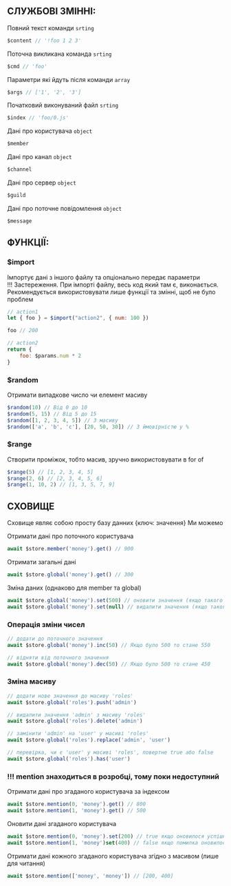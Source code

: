## СЛУЖБОВІ ЗМІННІ:

Повний текст команди `srting`
```js
$content // '!foo 1 2 3'
```

Поточна викликана команда `srting`
```js
$cmd // 'foo'
```

Параметри які йдуть після команди `array`
```js
$args // ['1', '2', '3']
```

Початковий виконуваний файл `srting`
```js
$index // 'foo/0.js'
```

Дані про користувача `object`
```js
$member
```

Дані про канал `object`
```js
$channel
```

Дані про сервер `object`
```js
$guild
```

Дані про поточне повідомлення `object`
```js
$message
```



## ФУНКЦІЇ:

### $import
Імпортує дані з іншого файлу та опціонально передає параметри   
!!! Застереження. При імпорті файлу, весь код який там є, виконається.
Рекомендується використовувати лише функції та змінні, щоб не було проблем

```js
// action1
let { foo } = $import("action2", { num: 100 })

foo // 200
```

```js
// action2
return {
    foo: $params.num * 2
}
```



### $random
Отримати випадкове число чи елемент масиву
```js
$random(10) // Від 0 до 10
$random(5, 15) // Від 5 до 15
$random([1, 2, 3, 4, 5]) // З масиву
$random(['a', 'b', 'c'], [20, 50, 30]) // З ймовірністю у %
```

### $range
Створити проміжок, тобто масив, зручно використовувати в for of
```js
$range(5) // [1, 2, 3, 4, 5]
$range(2, 6) // [2, 3, 4, 5, 6]
$range(1, 10, 2) // [1, 3, 5, 7, 9]
```





## СХОВИЩЕ

Сховище являє собою просту базу данних {ключ: значення}
Ми можемо 


Отримати дані про поточного користувача
```js
await $store.member('money').get() // 900
```

Отримати загальні дані
```js
await $store.global('money').get() // 300
```

Зміна даних (однаково для member та global)
```js
await $store.global('money').set(500) // оновити значення (якщо такого поля немає то воно створиться) 
await $store.global('money').set(null) // видалити значення (якщо такого поля немає поверне false) 
```

### Операція зміни чисел
```js
// додати до поточного значення
await $store.global('money').inc(50) // Якщо було 500 то стане 550

// відняти від поточного значення
await $store.global('money').dec(50) // Якщо було 500 то стане 450
```

### Зміна масиву
```js
// додати нове значення до масиву 'roles'
await $store.global('roles').push('admin')

// видалити значення 'admin' з масиву 'roles'
await $store.global('roles').delete('admin')

// замінити 'admin' на 'user' у масиві 'roles'
await $store.global('roles').replace('admin', 'user')

// перевірка, чи є 'user' у масиві 'roles', повертне true або false
await $store.global('roles').has('user')

```


### !!! mention знаходиться в розробці, тому поки недоступний

Отримати дані про згаданого користувача за індексом
```js
await $store.mention(0, 'money').get() // 800
await $store.mention(1, 'money').get() // 500
```

Оновити дані згаданого користувача
```js
await $store.mention(0, 'money').set(200) // true якщо оновилося успішно
await $store.mention(1, 'money')set(400) // false якщо помилка оновилося успішно
```

Отримати дані кожного згаданого користувача згідно з масивом (лише для читання)
```js
await $store.mention(['money', 'money']) // [200, 400]
```

